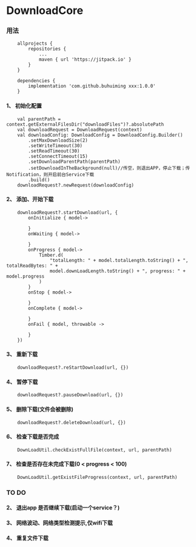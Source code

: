 # DownloadCore

### 用法

        allprojects {
            repositories {
                ...
                maven { url 'https://jitpack.io' }
            }
        }

        dependencies {
            implementation 'com.github.buhuiming xxx:1.0.0'
        }

#### 1、 初始化配置
        val parentPath = context.getExternalFilesDir("downloadFiles")?.absolutePath
        val downloadRequest = DownloadRequest(context)
        val downloadConfig: DownloadConfig = DownloadConfig.Builder()
            .setMaxDownloadSize(2)
            .setWriteTimeout(30)
            .setReadTimeout(30)
            .setConnectTimeout(15)
            .setDownloadParentPath(parentPath)
            .setDownloadInTheBackground(null)//传空，则退出APP，停止下载；传Notification，则开启前台Service下载
            .build()
        downloadRequest?.newRequest(downloadConfig)

#### 2、 添加、开始下载
        downloadRequest?.startDownload(url, { 
            onInitialize { model->
            
            }
            onWaiting { model->
            
            }
            onProgress { model->
                Timber.d(
                    "totalLength: " + model.totalLength.toString() + ", totalReadBytes: " +
                    model.downLoadLength.toString() + ", progress: " + model.progress
                )
            }
            onStop { model->

            }
            onComplete { model->

            }
            onFail { model, throwable ->
            
            }
        })
         
#### 3、 重新下载
        downloadRequest?.reStartDownload(url, {})
         
#### 4、 暂停下载
        downloadRequest?.pauseDownload(url, {})
         
#### 5、 删除下载(文件会被删除)
        downloadRequest?.deleteDownload(url, {})

#### 6、 检查下载是否完成
        DownLoadUtil.checkExistFullFile(context, url, parentPath)

#### 7、 检查是否存在未完成下载(0 < progress < 100)
        DownLoadUtil.getExistFileProgress(context, url, parentPath)

### TO DO

#### 2、 退出app 是否继续下载(启动一个service？)

#### 3、 网络波动、网络类型检测提示,仅wifi下载

#### 4、 重复文件下载